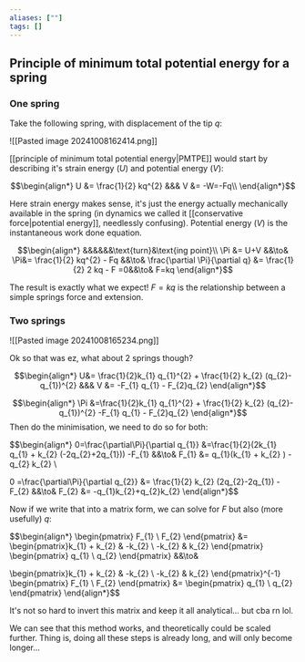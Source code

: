 ```yaml
---
aliases: [""]
tags: []
---
```


## Principle of minimum total potential energy for a spring

### One spring

Take the following spring, with displacement of the tip $q$:

![[Pasted image 20241008162414.png]]

[[principle of minimum total potential energy|PMTPE]] would start by describing it's strain energy ($U$) and potential energy ($V$):

$$\begin{align*}
U &= \frac{1}{2} kq^{2} &&& V &= -W=-Fq\\
\end{align*}$$

Here strain energy makes sense, it's just the energy actually mechanically available in the spring (in dynamics we called it [[conservative force|potential energy]], needlessly confusing). Potential energy ($V$) is the instantaneous work done equation.

$$\begin{align*}
&&&&&&\text{turn}&\text{ing point}\\
\Pi &= U+V &&\to& \Pi&= \frac{1}{2} kq^{2} - Fq &&\to&
\frac{\partial \Pi}{\partial q} &= \frac{1}{2} 2 kq - F =0&&\to& F=kq
\end{align*}$$

The result is exactly what we expect! $F=kq$ is the relationship between a simple springs force and extension.

### Two springs

![[Pasted image 20241008165234.png]]

Ok so that was ez, what about 2 springs though? 

$$\begin{align*}
U&= \frac{1}{2}k_{1} q_{1}^{2} + \frac{1}{2} k_{2} (q_{2}-q_{1})^{2} &&& V &= -F_{1} q_{1} - F_{2}q_{2}  
\end{align*}$$

$$\begin{align*}
\Pi &=\frac{1}{2}k_{1} q_{1}^{2} + \frac{1}{2} k_{2} (q_{2}-q_{1})^{2}  -F_{1} q_{1} - F_{2}q_{2}   
\end{align*}$$
Then do the minimisation, we need to do so for both:

$$\begin{align*}
0=\frac{\partial\Pi}{\partial q_{1}} &=\frac{1}{2}(2k_{1} q_{1}  +  k_{2} (-2q_{2}+2q_{1}))  -F_{1}  &&\to& 
F_{1} &= q_{1}(k_{1} + k_{2} ) - q_{2} k_{2} \\

0 =\frac{\partial\Pi}{\partial q_{2}} &= \frac{1}{2} k_{2} (2q_{2}-2q_{1}) - F_{2} &&\to&
F_{2} &=  -q_{1}k_{2}+q_{2}k_{2}
\end{align*}$$

Now if we write that into a matrix form, we can solve for $F$ but also (more usefully) $q$:

$$\begin{align*}
\begin{pmatrix} F_{1} \\ F_{2} \end{pmatrix} &= \begin{pmatrix}k_{1} + k_{2} & -k_{2} \\ -k_{2} & k_{2} \end{pmatrix} \begin{pmatrix} q_{1} \\ q_{2} \end{pmatrix} &&\to&

 \begin{pmatrix}k_{1} + k_{2} & -k_{2} \\ -k_{2} & k_{2} \end{pmatrix}^{-1} \begin{pmatrix} F_{1} \\ F_{2} \end{pmatrix} &=  \begin{pmatrix} q_{1} \\ q_{2} \end{pmatrix}
\end{align*}$$

It's not so hard to invert this matrix and keep it all analytical... but cba rn lol. 

We can see that this method works, and theoretically could be scaled further. Thing is, doing all these steps is already long, and will only become longer...
